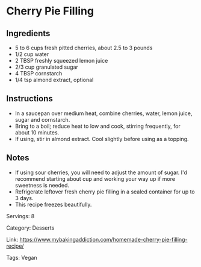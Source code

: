 # Cherry Pie Filling

## Ingredients

- 5 to 6 cups fresh pitted cherries, about 2.5 to 3 pounds
- 1/2 cup water
- 2 TBSP freshly squeezed lemon juice
- 2/3 cup granulated sugar
- 4 TBSP cornstarch
- 1/4 tsp almond extract, optional

## Instructions

- In a saucepan over medium heat, combine cherries, water, lemon juice, sugar and cornstarch.
- Bring to a boil; reduce heat to low and cook, stirring frequently, for about 10 minutes.
- If using, stir in almond extract. Cool slightly before using as a topping.

## Notes

- If using sour cherries, you will need to adjust the amount of sugar. I'd recommend starting about cup and working your way up if more sweetness is needed.
- Refrigerate leftover fresh cherry pie filling in a sealed container for up to 3 days.
- This recipe freezes beautifully.

Servings: 8

Category: Desserts

Link: https://www.mybakingaddiction.com/homemade-cherry-pie-filling-recipe/

Tags: Vegan

